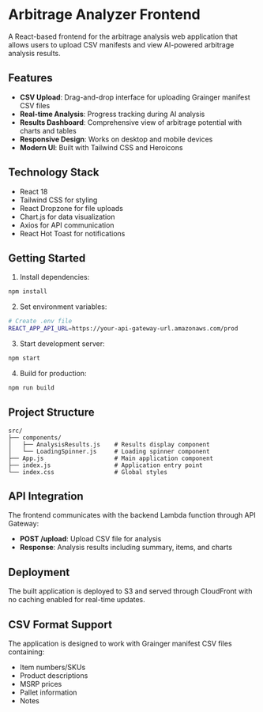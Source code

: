 # Arbitrage Analyzer Frontend

A React-based frontend for the arbitrage analysis web application that allows users to upload CSV manifests and view AI-powered arbitrage analysis results.

## Features

- **CSV Upload**: Drag-and-drop interface for uploading Grainger manifest CSV files
- **Real-time Analysis**: Progress tracking during AI analysis
- **Results Dashboard**: Comprehensive view of arbitrage potential with charts and tables
- **Responsive Design**: Works on desktop and mobile devices
- **Modern UI**: Built with Tailwind CSS and Heroicons

## Technology Stack

- React 18
- Tailwind CSS for styling
- React Dropzone for file uploads
- Chart.js for data visualization
- Axios for API communication
- React Hot Toast for notifications

## Getting Started

1. Install dependencies:
```bash
npm install
```

2. Set environment variables:
```bash
# Create .env file
REACT_APP_API_URL=https://your-api-gateway-url.amazonaws.com/prod
```

3. Start development server:
```bash
npm start
```

4. Build for production:
```bash
npm run build
```

## Project Structure

```
src/
├── components/
│   ├── AnalysisResults.js    # Results display component
│   └── LoadingSpinner.js     # Loading spinner component
├── App.js                    # Main application component
├── index.js                  # Application entry point
└── index.css                 # Global styles
```

## API Integration

The frontend communicates with the backend Lambda function through API Gateway:

- **POST /upload**: Upload CSV file for analysis
- **Response**: Analysis results including summary, items, and charts

## Deployment

The built application is deployed to S3 and served through CloudFront with no caching enabled for real-time updates.

## CSV Format Support

The application is designed to work with Grainger manifest CSV files containing:
- Item numbers/SKUs
- Product descriptions
- MSRP prices
- Pallet information
- Notes

